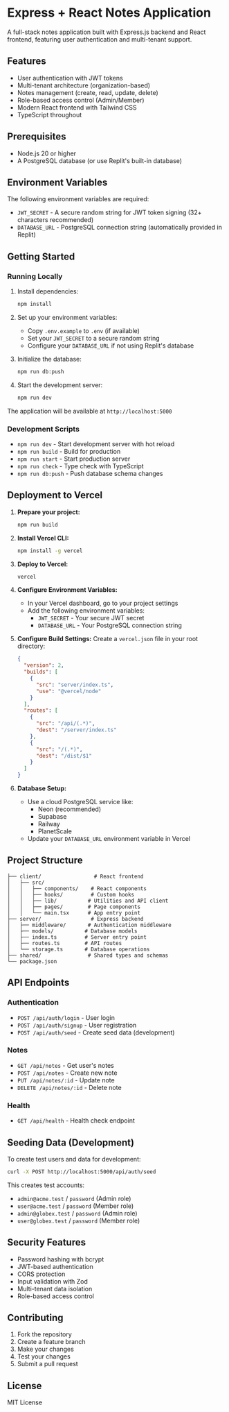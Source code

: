 # Express + React Notes Application

A full-stack notes application built with Express.js backend and React frontend, featuring user authentication and multi-tenant support.

## Features

- User authentication with JWT tokens
- Multi-tenant architecture (organization-based)
- Notes management (create, read, update, delete)
- Role-based access control (Admin/Member)
- Modern React frontend with Tailwind CSS
- TypeScript throughout

## Prerequisites

- Node.js 20 or higher
- A PostgreSQL database (or use Replit's built-in database)

## Environment Variables

The following environment variables are required:

- `JWT_SECRET` - A secure random string for JWT token signing (32+ characters recommended)
- `DATABASE_URL` - PostgreSQL connection string (automatically provided in Replit)

## Getting Started

### Running Locally

1. Install dependencies:
   ```bash
   npm install
   ```

2. Set up your environment variables:
   - Copy `.env.example` to `.env` (if available)
   - Set your `JWT_SECRET` to a secure random string
   - Configure your `DATABASE_URL` if not using Replit's database

3. Initialize the database:
   ```bash
   npm run db:push
   ```

4. Start the development server:
   ```bash
   npm run dev
   ```

The application will be available at `http://localhost:5000`

### Development Scripts

- `npm run dev` - Start development server with hot reload
- `npm run build` - Build for production
- `npm run start` - Start production server
- `npm run check` - Type check with TypeScript
- `npm run db:push` - Push database schema changes

## Deployment to Vercel

1. **Prepare your project:**
   ```bash
   npm run build
   ```

2. **Install Vercel CLI:**
   ```bash
   npm install -g vercel
   ```

3. **Deploy to Vercel:**
   ```bash
   vercel
   ```

4. **Configure Environment Variables:**
   - In your Vercel dashboard, go to your project settings
   - Add the following environment variables:
     - `JWT_SECRET` - Your secure JWT secret
     - `DATABASE_URL` - Your PostgreSQL connection string

5. **Configure Build Settings:**
   Create a `vercel.json` file in your root directory:
   ```json
   {
     "version": 2,
     "builds": [
       {
         "src": "server/index.ts",
         "use": "@vercel/node"
       }
     ],
     "routes": [
       {
         "src": "/api/(.*)",
         "dest": "/server/index.ts"
       },
       {
         "src": "/(.*)",
         "dest": "/dist/$1"
       }
     ]
   }
   ```

6. **Database Setup:**
   - Use a cloud PostgreSQL service like:
     - Neon (recommended)
     - Supabase
     - Railway
     - PlanetScale
   - Update your `DATABASE_URL` environment variable in Vercel

## Project Structure

```
├── client/                 # React frontend
│   ├── src/
│   │   ├── components/    # React components
│   │   ├── hooks/         # Custom hooks
│   │   ├── lib/          # Utilities and API client
│   │   ├── pages/        # Page components
│   │   └── main.tsx      # App entry point
├── server/                # Express backend
│   ├── middleware/       # Authentication middleware
│   ├── models/          # Database models
│   ├── index.ts         # Server entry point
│   ├── routes.ts        # API routes
│   └── storage.ts       # Database operations
├── shared/               # Shared types and schemas
└── package.json
```

## API Endpoints

### Authentication
- `POST /api/auth/login` - User login
- `POST /api/auth/signup` - User registration
- `POST /api/auth/seed` - Create seed data (development)

### Notes
- `GET /api/notes` - Get user's notes
- `POST /api/notes` - Create new note
- `PUT /api/notes/:id` - Update note
- `DELETE /api/notes/:id` - Delete note

### Health
- `GET /api/health` - Health check endpoint

## Seeding Data (Development)

To create test users and data for development:

```bash
curl -X POST http://localhost:5000/api/auth/seed
```

This creates test accounts:
- `admin@acme.test` / `password` (Admin role)
- `user@acme.test` / `password` (Member role)
- `admin@globex.test` / `password` (Admin role)
- `user@globex.test` / `password` (Member role)

## Security Features

- Password hashing with bcrypt
- JWT-based authentication
- CORS protection
- Input validation with Zod
- Multi-tenant data isolation
- Role-based access control

## Contributing

1. Fork the repository
2. Create a feature branch
3. Make your changes
4. Test your changes
5. Submit a pull request

## License

MIT License